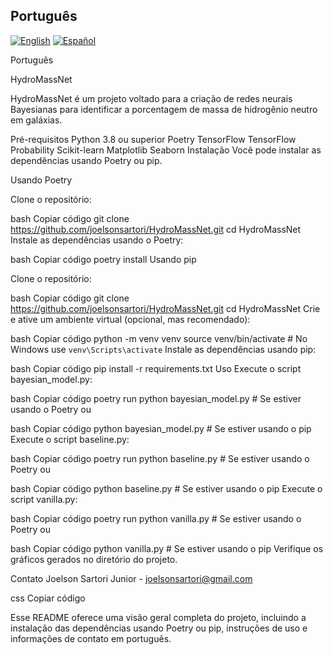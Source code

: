 ## Português

[![English](https://img.shields.io/badge/lang-English-blue)](README.md)
[![Español](https://img.shields.io/badge/lang-Español-red)](README.es.md)

Português



HydroMassNet

HydroMassNet é um projeto voltado para a criação de redes neurais Bayesianas para identificar a porcentagem de massa de hidrogênio neutro em galáxias.

Pré-requisitos
Python 3.8 ou superior
Poetry
TensorFlow
TensorFlow Probability
Scikit-learn
Matplotlib
Seaborn
Instalação
Você pode instalar as dependências usando Poetry ou pip.

Usando Poetry

Clone o repositório:

bash
Copiar código
git clone https://github.com/joelsonsartori/HydroMassNet.git
cd HydroMassNet
Instale as dependências usando o Poetry:

bash
Copiar código
poetry install
Usando pip

Clone o repositório:

bash
Copiar código
git clone https://github.com/joelsonsartori/HydroMassNet.git
cd HydroMassNet
Crie e ative um ambiente virtual (opcional, mas recomendado):

bash
Copiar código
python -m venv venv
source venv/bin/activate  # No Windows use `venv\Scripts\activate`
Instale as dependências usando pip:

bash
Copiar código
pip install -r requirements.txt
Uso
Execute o script bayesian_model.py:

bash
Copiar código
poetry run python bayesian_model.py  # Se estiver usando o Poetry
ou

bash
Copiar código
python bayesian_model.py  # Se estiver usando o pip
Execute o script baseline.py:

bash
Copiar código
poetry run python baseline.py  # Se estiver usando o Poetry
ou

bash
Copiar código
python baseline.py  # Se estiver usando o pip
Execute o script vanilla.py:

bash
Copiar código
poetry run python vanilla.py  # Se estiver usando o Poetry
ou

bash
Copiar código
python vanilla.py  # Se estiver usando o pip
Verifique os gráficos gerados no diretório do projeto.

Contato
Joelson Sartori Junior - joelsonsartori@gmail.com

css
Copiar código

Esse README oferece uma visão geral completa do projeto, incluindo a instalação das dependências usando Poetry ou pip, instruções de uso e informações de contato em português.
